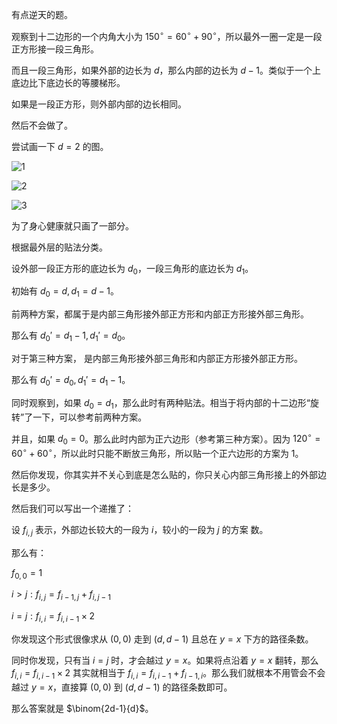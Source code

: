 有点逆天的题。

观察到十二边形的一个内角大小为 $150^{\circ}=60^{\circ}+90^{\circ}$，所以最外一圈一定是一段正方形接一段三角形。

而且一段三角形，如果外部的边长为 $d$，那么内部的边长为 $d-1$。类似于一个上底边比下底边长的等腰梯形。

如果是一段正方形，则外部内部的边长相同。

然后不会做了。

尝试画一下 $d=2$ 的图。

![1](https://cdn.luogu.com.cn/upload/image_hosting/q9rqrpm1.png?x-oss-process=image/resize,m_lfit,h_170,w_225)

![2](https://cdn.luogu.com.cn/upload/image_hosting/qntgv2gf.png?x-oss-process=image/resize,m_lfit,h_170,w_225)

![3](https://cdn.luogu.com.cn/upload/image_hosting/zg0tkzr5.png?x-oss-process=image/resize,m_lfit,h_170,w_225)

为了身心健康就只画了一部分。


根据最外层的贴法分类。

设外部一段正方形的底边长为 $d_0$，一段三角形的底边长为 $d_1$。

初始有 $d_0=d,d_1=d-1$。

前两种方案，都属于是内部三角形接外部正方形和内部正方形接外部三角形。


那么有 $d_0' = d_1-1, d_1' = d_0$。

对于第三种方案， 是内部三角形接外部三角形和内部正方形接外部正方形。

那么有 $d_0' = d_0, d_1' = d_1-1$。

同时观察到，如果 $d_0=d_1$，那么此时有两种贴法。相当于将内部的十二边形“旋转”了一下，可以参考前两种方案。

并且，如果 $d_0=0$。那么此时内部为正六边形（参考第三种方案）。因为  $120^{\circ}=60^{\circ}+60^{\circ}$，所以此时只能不断放三角形，所以贴一个正六边形的方案为 $1$。


然后你发现，你其实并不关心到底是怎么贴的，你只关心内部三角形接上的外部边长是多少。

然后我们可以写出一个递推了：

设 $f_{i,j}$ 表示，外部边长较大的一段为 $i$，较小的一段为 $j$ 的方案
数。

那么有：

$f_{0,0}=1$

$i>j: f_{i,j} = f_{i-1,j}+f_{i,j-1}$

$i=j:f_{i,i} = f_{i,i-1}\times 2$


你发现这个形式很像求从 $(0,0)$ 走到 $(d, d-1)$ 且总在 $y=x$ 下方的路径条数。

同时你发现，只有当 $i=j$ 时，才会越过 $y=x$。如果将点沿着 $y=x$ 翻转，那么 $f_{i,i}=f_{i,i-1} \times 2$ 其实就相当于 $f_{i,i} = f_{i,i-1}+f_{i-1,i}$。那么我们就根本不用管会不会越过 $y=x$，直接算 $(0,0)$ 到 $(d,d-1)$ 的路径条数即可。

那么答案就是 $\binom{2d-1}{d}$。

